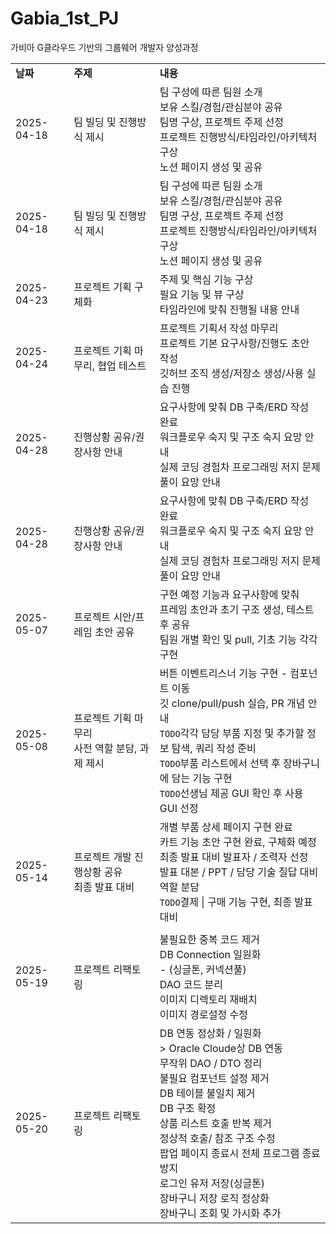 # Gabia_1st_PJ

가비아 G클라우드 기반의 그룹웨어 개발자 양성과정

<table>
  <tbody>
    <tr>
      <td>
        <strong>날짜</strong>
      </td>
      <td>
        <strong>주제</strong>
      </td>
      <td>
        <strong>내용</strong>
      </td>
    </tr>
    <tr>
      <td>
        2025-04-18
      </td>
      <td>
        팀 빌딩 및 진행방식 제시
      </td>
      <td>
        팀 구성에 따른 팀원 소개<br />
        보유 스킬/경험/관심분야 공유<br />
        팀명 구상, 프로젝트 주제 선정<br />
        프로젝트 진행방식/타임라인/아키텍처 구상<br />
        노션 페이지 생성 및 공유
      </td>
    </tr>
    <tr>
      <td>
        2025-04-18
      </td>
      <td>
        팀 빌딩 및 진행방식 제시
      </td>
      <td>
        팀 구성에 따른 팀원 소개<br />
        보유 스킬/경험/관심분야 공유<br />
        팀명 구상, 프로젝트 주제 선정<br />
        프로젝트 진행방식/타임라인/아키텍처 구상<br />
        노션 페이지 생성 및 공유
      </td>
    </tr>
    <tr>
      <td>
        2025-04-23
      </td>
      <td>
        프로젝트 기획 구체화
      </td>
      <td>
        주제 및 핵심 기능 구상<br />
        필요 기능 및 뷰 구상<br />
        타임라인에 맞춰 진행될 내용 안내
      </td>
    </tr>
    <tr>
      <td>
        2025-04-24
      </td>
      <td>
        프로젝트 기획 마무리, 협업 테스트
      </td>
      <td>
        프로젝트 기획서 작성 마무리<br />
        프로젝트 기본 요구사항/진행도 초안 작성<br />
        깃허브 조직 생성/저장소 생성/사용 실습 진행
      </td>
    </tr>
    <tr>
      <td>
        2025-04-28
      </td>
      <td>
        진행상황 공유/권장사항 안내
      </td>
      <td>
        요구사항에 맞춰 DB 구축/ERD 작성 완료<br />
        워크플로우 숙지 및 구조 숙지 요망 안내<br />
        실제 코딩 경험차 프로그래밍 저지 문제 풀이 요망 안내
      </td>
    </tr>
    <tr>
      <td>
        2025-04-28
      </td>
      <td>
        진행상황 공유/권장사항 안내
      </td>
      <td>
        요구사항에 맞춰 DB 구축/ERD 작성 완료<br />
        워크플로우 숙지 및 구조 숙지 요망 안내<br />
        실제 코딩 경험차 프로그래밍 저지 문제 풀이 요망 안내
      </td>
    </tr>
    <tr>
      <td>
        2025-05-07
      </td>
      <td>
        프로젝트 시안/프레임 초안 공유
      </td>
      <td>
        구현 예정 기능과 요구사항에 맞춰<br />
        프레임 초안과 초기 구조 생성, 테스트 후 공유<br />
        팀원 개별 확인 및 pull, 기초 기능 각각 구현 
      </td>
    </tr>
    <tr>
      <td>
        2025-05-08
      </td>
      <td>
        프로젝트 기획 마무리<br />사전 역할 분담, 과제 제시
      </td>
      <td>
        버튼 이벤트리스너 기능 구현 - 컴포넌트 이동<br />
        깃 clone/pull/push 실습, PR 개념 안내<br />
        <code>TODO</code>각각 담당 부품 지정 및 추가할 정보 탐색, 쿼리 작성 준비<br />
        <code>TODO</code>부품 리스트에서 선택 후 장바구니에 담는 기능 구현<br />
        <code>TODO</code>선생님 제공 GUI 확인 후 사용 GUI 선정
      </td>
    </tr>
    <tr>
      <td>
        2025-05-14
      </td>
      <td>
        프로젝트 개발 진행상황 공유<br />최종 발표 대비
      </td>
      <td>
        개별 부품 상세 페이지 구현 완료<br />
        카트 기능 초안 구현 완료, 구체화 예정<br />
        최종 발표 대비 발표자 / 조력자 선정<br />
        발표 대본 / PPT / 담당 기술 질답 대비 역할 분담<br />
        <code>TODO</code>결제 | 구매 기능 구현, 최종 발표 대비
      </td>
    </tr>
    <tr>
<td>
</td>
<td>
</td>
<td>
</td>
</tr>
    <tr>
<td>
2025-05-19
</td>
<td>
프로젝트 리팩토링
</td>
<td>
불필요한 중복 코드 제거<br />
DB Connection 일원화<br />
- (싱글톤, 커넥션풀)<br />
DAO 코드 분리<br />
이미지 디렉토리 재배치<br />
이미지 경로설정 수정
</td>
</tr>
    <tr>
<td>
2025-05-20
</td>
<td>
프로젝트 리팩토링
</td>
<td>
DB 연동 정상화 / 일원화 <br />
> Oracle Cloude상 DB 연동 <br />
무작위 DAO / DTO 정리 <br />
불필요 컴포넌트 설정 제거 <br />
DB 테이블 불일치 제거 <br />
DB 구조 확정 <br />
상품 리스트 호출 반복 제거 <br />
정상적 호출/ 참조 구조 수정 <br />
팝업 페이지 종료시 전체 프로그램 종료 방지 <br />
로그인 유저 저장(싱글톤) <br />
장바구니 저장 로직 정상화 <br />
장바구니 조회 및 가시화 추가 <br />
</td>
</tr>
  </tbody>
</table>
